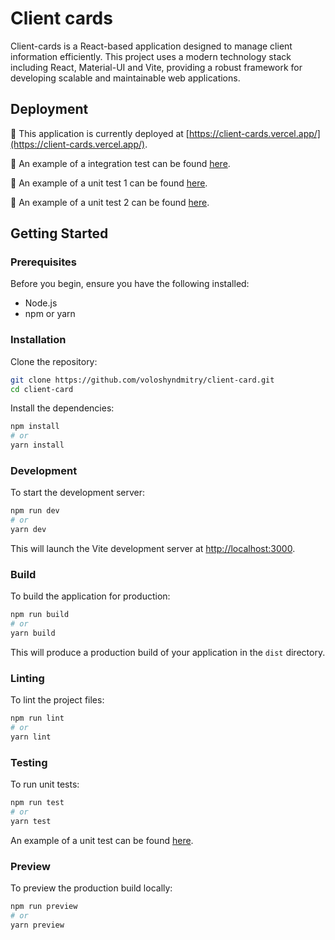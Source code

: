 # Client cards

Client-cards is a React-based application designed to manage client information efficiently. This project uses a modern technology stack including React, Material-UI and Vite, providing a robust framework for developing scalable and maintainable web applications.

## Deployment

🚀 This application is currently deployed at [https://client-cards.vercel.app/](https://client-cards.vercel.app/).

🧪 An example of a integration test can be found [here](https://github.com/voloshyndmitry/client-card/blob/main/src/components/Card/__tests__/Card.test.tsx).

🧪 An example of a unit test 1 can be found [here](https://github.com/voloshyndmitry/client-card/blob/main/src/api/__tests__/common.test.ts).

🧪 An example of a unit test 2 can be found [here](https://github.com/voloshyndmitry/client-card/blob/main/src/api/__tests__/users.test.ts).

## Getting Started

### Prerequisites

Before you begin, ensure you have the following installed:

- Node.js
- npm or yarn

### Installation

Clone the repository:

```bash
git clone https://github.com/voloshyndmitry/client-card.git
cd client-card
```

Install the dependencies:

```bash
npm install
# or
yarn install
```

### Development

To start the development server:

```bash
npm run dev
# or
yarn dev
```

This will launch the Vite development server at [http://localhost:3000](http://localhost:3000).

### Build

To build the application for production:

```bash
npm run build
# or
yarn build
```

This will produce a production build of your application in the `dist` directory.

### Linting

To lint the project files:

```bash
npm run lint
# or
yarn lint
```

### Testing

To run unit tests:

```bash
npm run test
# or
yarn test
```

An example of a unit test can be found [here](https://github.com/voloshyndmitry/client-card/blob/main/src/components/Card/__tests__/Card.test.tsx).

### Preview

To preview the production build locally:

```bash
npm run preview
# or
yarn preview
```

